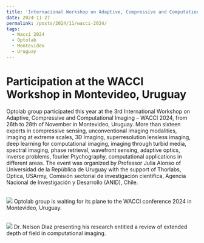 ```yaml
---
title: 'Internacional Workshop on Adaptive, Compressive and Computational Imaging – WACCI 2024'
date: 2024-11-27
permalink: /posts/2024/11/wacci-2024/
tags:
  - Wacci 2024
  - Optolab
  - Montevideo
  - Uruguay
---
```


Participation at the WACCI Workshop in Montevideo, Uruguay
======

Optolab group participated this year at the 3rd International Workshop on Adaptive, Compressive and Computational Imaging – WACCI 2024, from 26th to 28th of November in Montevideo, Uruguay. More than sixteen experts in compressive sensing, unconventional imaging modalities, imaging at extreme scales, 3D Imaging, superresolution lensless imaging, deep learning for computational imaging, imaging through turbid media, spectral imaging, phase retrieval, wavefront sensing, adaptive optics, inverse problems, fourier Ptychography, computational applications in different areas. The event was organized by Professor Julia Alonso of Universidad de la República de Uruguay with the support of Thorlabs, Optica, USArmy, Comisión sectorial de investigación científica, Agencia Nacional de Investigación y Desarrollo (ANID), Chile.

<br/><img src='/images/wacci2024.jpg'>
Optolab group is waiting for its plane to the WACCI conference 2024 in Montevideo, Uruguay.

<br/><img src='/images/wacci2024-EDoF.JPG'>
Dr. Nelson Diaz presenting his research entitled a review of extended depth of field in computational imaging.
